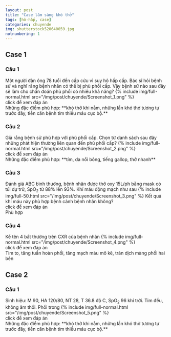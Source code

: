 ```yaml
---
layout: post
title: "Case lâm sàng khó thở"
tags: [hô-hấp, case]
categories: chuyende
img: shutterstock520640059.jpg
notnumbering: 1
---
```


## Case 1

### Câu 1
<div class="alert alert-warning" role="alert">
  Một người đàn ông 78 tuổi đến cấp cứu vì suy hô hấp cấp. Bác sĩ hỏi bệnh sử và nghĩ rằng bệnh nhân có thể bị phù phổi cấp. Vậy bệnh sử nào sau đây sẽ làm cho chẩn đoán phù phổi có nhiều khả năng?
  {% include img/full-normal.html src="/img/post/chuyende/Screenshot_1.png" %}
</div>

<div class="tomTat">
<div id="btTomTat" class="collapsed" data-toggle="collapse" href="#ndTomTat">
click để xem đáp án
</div>
<div id="ndTomTat" markdown="1" class="collapse multi-collapse ndTomTat">
Những đặc điểm phù hợp: **khó thở khi nằm, những lần khó thở tương tự trước đây, tiền căn bệnh tim thiếu máu cục bộ.**
</div>
</div>

### Câu 2
<div class="alert alert-warning" role="alert">
  Giả rằng bệnh sử phù hợp với phù phổi cấp. Chọn từ danh sách sau đây những phát hiện thường liên quan đến phù phổi cấp?
  {% include img/full-normal.html src="/img/post/chuyende/Screenshot_2.png" %}
</div>

<div class="tomTat">
<div id="btTomTat" class="collapsed" data-toggle="collapse" href="#ndTomTat2">
click để xem đáp án
</div>
<div id="ndTomTat2" markdown="1" class="collapse multi-collapse ndTomTat2">
Những đặc điểm phù hợp: **tím, da nổi bông, tiếng gallop, thở nhanh**
</div>
</div>

### Câu 3
<div class="alert alert-warning" role="alert">
  Đánh giá ABC bình thường, bệnh nhân được thở oxy 15L/ph bằng mask có túi dự trữ, SpO<sub>2</sub> từ 88% lên 93%. Khí máu động mạch như sau
  {% include img/full-50.html src="/img/post/chuyende/Screenshot_3.png" %}
  Kết quả khí máu này phù hợp bệnh cảnh bệnh nhân không?
</div>

<div class="tomTat">
<div id="btTomTat" class="collapsed" data-toggle="collapse" href="#ndTomTat">
click để xem đáp án
</div>
<div id="ndTomTat" markdown="1" class="collapse multi-collapse ndTomTat">
  Phù hợp
</div>
</div>

### Câu 4
<div class="alert alert-warning" role="alert">
  Kể tên 4 bất thường trên CXR của bệnh nhân
  {% include img/full-normal.html src="/img/post/chuyende/Screenshot_4.png" %}
</div>

<div class="tomTat">
<div id="btTomTat" class="collapsed" data-toggle="collapse" href="#ndTomTat">
click để xem đáp án
</div>
<div id="ndTomTat" markdown="1" class="collapse multi-collapse ndTomTat">
  Tim to, tăng tuần hoàn phổi, tăng mạch máu mô kẽ, tràn dịch màng phổi hai bên
</div>
</div>

## Case 2

### Câu 1
<div class="alert alert-warning" role="alert">
  Sinh hiệu: M 90, HA 120/80, NT 28, T 36.8 độ C, SpO<sub>2</sub> 96 khí trời. Tim đều, không âm thổi. Phổi trong
  {% include img/full-normal.html src="/img/post/chuyende/Screenshot_5.png" %}
</div>

<div class="tomTat">
<div id="btTomTat" class="collapsed" data-toggle="collapse" href="#ndTomTat">
click để xem đáp án
</div>
<div id="ndTomTat" markdown="1" class="collapse multi-collapse ndTomTat">
Những đặc điểm phù hợp: **khó thở khi nằm, những lần khó thở tương tự trước đây, tiền căn bệnh tim thiếu máu cục bộ.**
</div>
</div>










